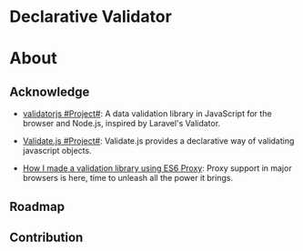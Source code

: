 # Declarative Validator

# About

## Acknowledge

- [validatorjs #Project#](https://github.com/skaterdav85/validatorjs): A data validation library in JavaScript for the browser and Node.js, inspired by Laravel's Validator.

- [Validate.js #Project#](http://validatejs.org/#validators-date): Validate.js provides a declarative way of validating javascript objects.

- [How I made a validation library using ES6 Proxy](https://parg.co/UMn): Proxy support in major browsers is here, time to unleash all the power it brings.

## Roadmap

## Contribution
